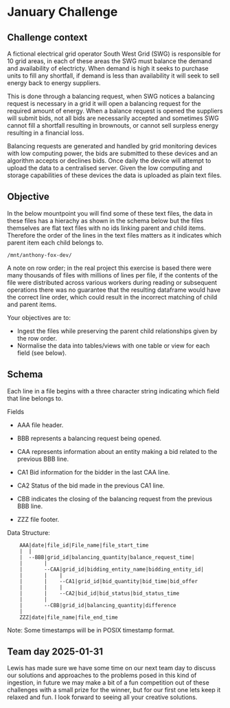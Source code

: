 # January Challenge


## Challenge context

A fictional electrical grid operator South West Grid (SWG) is responsible for 10 grid areas, in each of these areas the SWG must balance the demand and availability of electricty. When demand is high it seeks to purchase units to fill any shortfall, if demand is less than availability it will seek to sell energy back to energy suppliers.

This is done through a balancing request, when SWG notices a balancing request is necessary in a grid it will open a balancing request for the required amount of energy. When a balance request is  opened the suppliers will submit bids, not all bids are necessarily accepted and sometimes SWG cannot fill a shortfall resulting in brownouts, or cannot sell surpless energy resulting in a financial loss.

Balancing requests are generated and handled by grid monitoring devices with low computing power, the bids are submitted to these devices and an algorithm accepts or declines bids. Once daily the device will attempt to upload the data to a centralised server. Given the low computing and storage capabilities of these devices the data is uploaded as plain text files.


## Objective

In the below mountpoint you will find some of these text files, the data in these files has a hierachy as shown in the schema below but the files themselves are flat text files with no ids linking parent and child items. Therefore the order of the lines in the text files matters as it indicates which parent item each child belongs to.

`/mnt/anthony-fox-dev/`

A note on row order; in the real project this exercise is based there were many thousands of files with millions of lines per file, if the contents of the file were distributed across various workers during reading or subsequent operations there was no guarantee that the resulting dataframe would have the correct line order, which could result in the incorrect matching of child and parent items.

Your objectives are to:

- Ingest the files while preserving the parent child relationships given by the row order.
- Normalise the data into tables/views with one table or view for each field (see below).


## Schema

Each line in a file begins with a three character string indicating which field that line belongs to.

Fields
- AAA  file header.

- BBB represents a balancing request being opened.

- CAA represents information about an entity making a bid related to the 
previous BBB line.

- CA1 Bid information for the bidder in the last CAA line.

- CA2 Status of the bid made in the previous CA1 line.

- CBB indicates the closing of the balancing request from the previous BBB line.

- ZZZ file footer.

Data Structure:

        AAA|date|file_id|File_name|file_start_time
        |  |
        |  --BBB|grid_id|balancing_quantity|balance_request_time|
        |       |
        |       --CAA|grid_id|bidding_entity_name|bidding_entity_id|
        |       |    |
        |       |    --CA1|grid_id|bid_quantity|bid_time|bid_offer
        |       |    |
        |       |    --CA2|bid_id|bid_status|bid_status_time
        |       |    
        |       --CBB|grid_id|balancing_quantity|difference
        |
        ZZZ|date|file_name|file_end_time
        
Note: Some timestamps will be in POSIX timestamp format.


## Team day  2025-01-31

Lewis has made sure we have some time on our next team day to discuss our solutions and approaches to the problems posed in this kind of ingestion, in future we may make a bit of a fun competition out of these challenges with a small prize for the winner, but for our first one lets keep it relaxed and fun. I look forward to seeing all your creative solutions.